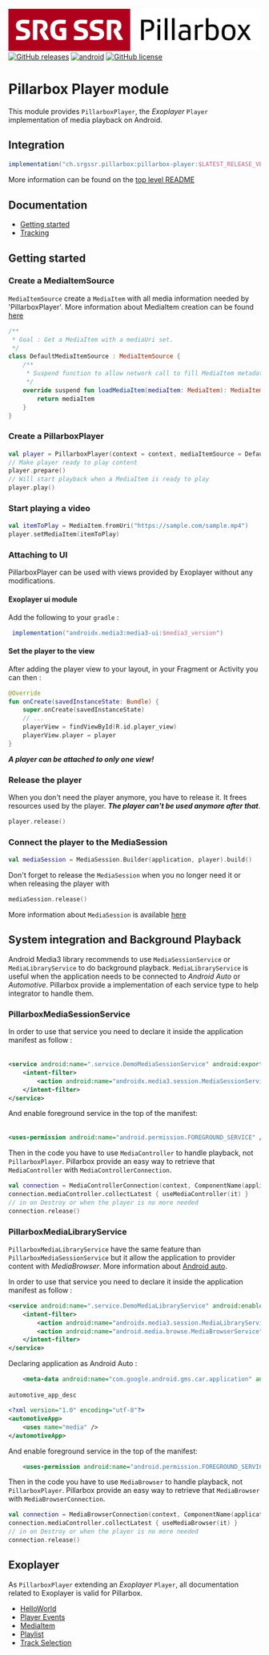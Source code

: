[![Pillarbox logo](https://github.com/SRGSSR/pillarbox-apple/blob/main/docs/README-images/logo.jpg)](https://github.com/SRGSSR/pillarbox-android)
[![GitHub releases](https://img.shields.io/github/v/release/SRGSSR/pillarbox-android)](https://github.com/SRGSSR/pillarbox-android/releases)
[![android](https://img.shields.io/badge/android-21+-green)](https://github.com/SRGSSR/pillarbox-android)
[![GitHub license](https://img.shields.io/github/license/SRGSSR/pillarbox-android)](https://github.com/SRGSSR/pillarbox-android/blob/main/LICENSE)

# Pillarbox Player module

This module provides `PillarboxPlayer`, the _Exoplayer_ `Player` implementation of media playback on Android.

## Integration

```gradle
implementation("ch.srgssr.pillarbox:pillarbox-player:$LATEST_RELEASE_VERSION")
```

More information can be found on the [top level README](../docs/README.md)

## Documentation
- [Getting started](#getting-started)
- [Tracking](./MediaItemTracking.md)

## Getting started

### Create a MediaItemSource

`MediaItemSource` create a `MediaItem` with all media information needed by 'PillarboxPlayer'. More information about MediaItem creation can be
found [here](https://exoplayer.dev/media-items.html)

```kotlin
/**
 * Goal : Get a MediaItem with a mediaUri set.
 */
class DefaultMediaItemSource : MediaItemSource {
    /**
     * Suspend function to allow network call to fill MediaItem metadata and mediaUri if needed.
     */
    override suspend fun loadMediaItem(mediaItem: MediaItem): MediaItem {
        return mediaItem
    }
}
```

### Create a PillarboxPlayer

```kotlin
val player = PillarboxPlayer(context = context, mediaItemSource = DefaultMediaItemSource())
// Make player ready to play content
player.prepare()
// Will start playback when a MediaItem is ready to play
player.play() 
```

### Start playing a video

```kotlin
val itemToPlay = MediaItem.fromUri("https://sample.com/sample.mp4")
player.setMediaItem(itemToPlay)
```

### Attaching to UI

PillarboxPlayer can be used with views provided by Exoplayer without any modifications.

#### Exoplayer ui module

Add the following to your `gradle` :

```gradle
 implementation("androidx.media3:media3-ui:$media3_version")
```

#### Set the player to the view

After adding the player view to your layout, in your Fragment or Activity you can then :

```kotlin
@Override
fun onCreate(savedInstanceState: Bundle) {
    super.onCreate(savedInstanceState)
    // ...
    playerView = findViewById(R.id.player_view)
    playerView.player = player
}
```

**_A player can be attached to only one view!_**

### Release the player

When you don't need the player anymore, you have to release it. It frees resources used by the player. **_The player can't be used anymore after
that_**.

```kotlin
player.release()
```

### Connect the player to the MediaSession

```kotlin
val mediaSession = MediaSession.Builder(application, player).build()
```

Don't forget to release the `MediaSession` when you no longer need it or when releasing the player with

```kotlin
mediaSession.release()
```

More information about `MediaSession` is available [here](https://developer.android.com/guide/topics/media/media3/getting-started/mediasession)

## System integration and Background Playback

Android Media3 library recommends to use `MediaSessionService` or `MediaLibraryService` to do background playback. `MediaLibraryService` is useful
when the application needs to be connected to _Android Auto_ or _Automotive_. Pillarbox provide a implementation of each service type to help
integrator to handle them.

### PillarboxMediaSessionService

In order to use that service you need to declare it inside the application manifest as follow :

```xml

<service android:name=".service.DemoMediaSessionService" android:exported="true" android:foregroundServiceType="mediaPlayback">
    <intent-filter>
        <action android:name="androidx.media3.session.MediaSessionService" />
    </intent-filter>
</service>
```

And enable foreground service in the top of the manifest:

```xml

<uses-permission android:name="android.permission.FOREGROUND_SERVICE" />
```

Then in the code you have to use `MediaController` to handle playback, not `PillarboxPlayer`. Pillarbox provide an easy way to retrieve that
`MediaController` with `MediaControllerConnection`.

```kotlin
val connection = MediaControllerConnection(context, ComponentName(application, DemoMediaSessionService::class.java))
connection.mediaController.collectLatest { useMediaController(it) }
// in on Destroy or when the player is no more needed
connection.release()
```

### PillarboxMediaLibraryService

`PillarboxMediaLibraryService` have the same feature than `PillarboxMediaSessionService` but it allow the application to provider content with 
_MediaBrowser_. More information about [Android auto](https://developer.android.com/training/auto/audio/).

In order to use that service you need to declare it inside the application manifest as follow :

```xml
<service android:name=".service.DemoMediaLibraryService" android:enabled="true" android:exported="true" android:foregroundServiceType="mediaPlayback">
    <intent-filter>
        <action android:name="androidx.media3.session.MediaLibraryService" />
        <action android:name="android.media.browse.MediaBrowserService" />
    </intent-filter>
</service>
```

Declaring application as Android Auto :

```xml
    <meta-data android:name="com.google.android.gms.car.application" android:resource="@xml/automotive_app_desc" />
```

`automotive_app_desc`

```xml
<?xml version="1.0" encoding="utf-8"?>
<automotiveApp>
    <uses name="media" />
</automotiveApp>
```

And enable foreground service in the top of the manifest:

```xml
    <uses-permission android:name="android.permission.FOREGROUND_SERVICE" />
```

Then in the code you have to use `MediaBrowser` to handle playback, not `PillarboxPlayer`. Pillarbox provide an easy way to retrieve that
`MediaBrowser` with `MediaBrowserConnection`.

```kotlin
val connection = MediaBrowserConnection(context, ComponentName(application, DemoMediaLibraryService::class.java))
connection.mediaController.collectLatest { useMediaBrowser(it) }
// in on Destroy or when the player is no more needed
connection.release()
```

## Exoplayer

As `PillarboxPlayer` extending an _Exoplayer_ `Player`, all documentation related to Exoplayer is valid for Pillarbox.

- [HelloWorld](https://exoplayer.dev/hello-world.html)
- [Player Events](https://exoplayer.dev/listening-to-player-events.html)
- [MediaItem](https://exoplayer.dev/media-items.html)
- [Playlist](https://exoplayer.dev/playlists.html)
- [Track Selection](https://exoplayer.dev/track-selection.html)
